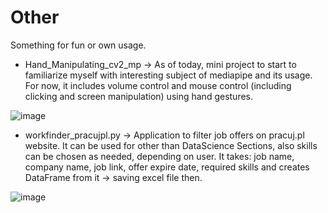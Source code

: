 # Other
Something for fun or own usage.

- Hand_Manipulating_cv2_mp -> As of today, mini project to start to familiarize myself with interesting subject of mediapipe and its usage. For now, it includes volume control and mouse control (including clicking and screen manipulation) using hand gestures.

![image](https://github.com/bartoszkozakiewicz/Other/assets/105235140/7119421c-b535-40c3-be54-1930db4156c8)

- workfinder_pracujpl.py -> Application to filter job offers on pracuj.pl website. It can be used for other than DataScience Sections, also skills can be chosen as needed, depending on user. It takes: job name, company name, job link, offer expire date, required skills and creates DataFrame from it -> saving excel file then.

![image](https://github.com/bartoszkozakiewicz/Other/assets/105235140/cb148417-2f72-443b-8310-5a203c09a7d6)

